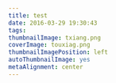 ```yaml
---
title: test
date: 2016-03-29 19:30:43
tags:
thumbnailImage: txiang.png
coverImage: touxiag.png
thumbnailImagePosition: left
autoThumbnailImage: yes
metaAlignment: center
---
```

